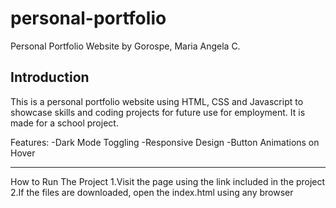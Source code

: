 # personal-portfolio

Personal Portfolio Website by Gorospe, Maria Angela C.

Introduction
----------------------------------------------------
This is a personal portfolio website using HTML, CSS and Javascript to showcase skills and coding projects for future use for employment. It is made for a school project.

Features:
-Dark Mode Toggling
-Responsive Design
-Button Animations on Hover

-------------------------------------------------------
How to Run The Project
1.Visit the page using the link included in the project 
2.If the files are downloaded, open the index.html using any browser
